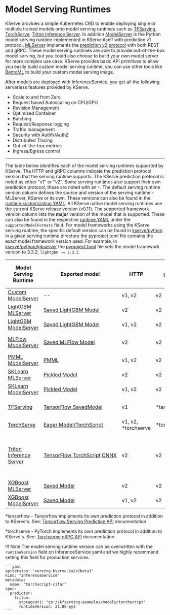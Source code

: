 # Model Serving Runtimes

KServe provides a simple Kubernetes CRD to enable deploying single or multiple trained models onto model serving runtimes such as [TFServing](https://www.tensorflow.org/tfx/guide/serving),
[TorchServe](https://pytorch.org/serve/server.html), [Triton Inference Server](https://docs.nvidia.com/deeplearning/triton-inference-server/user-guide/docs).
In addition [ModelServer](https://github.com/kserve/kserve/tree/master/python/kserve/kserve) is the Python model serving runtime implemented in KServe itself with prediction v1 protocol,
[MLServer](https://github.com/SeldonIO/MLServer) implements the [prediction v2 protocol](https://github.com/kserve/kserve/tree/master/docs/predict-api/v2) with both REST and gRPC.
These model serving runtimes are able to provide out-of-the-box model serving, but you could also choose to build your own model server for more complex use case.
KServe provides basic API primitives to allow you easily build custom model serving runtime, you can use other tools like [BentoML](https://docs.bentoml.org/en/latest) to build your custom model serving image.

After models are deployed with InferenceService, you get all the following serverless features provided by KServe.

- Scale to and from Zero
- Request based Autoscaling on CPU/GPU
- Revision Management
- Optimized Container
- Batching
- Request/Response logging
- Traffic management
- Security with AuthN/AuthZ
- Distributed Tracing
- Out-of-the-box metrics
- Ingress/Egress control


---

The table below identifies each of the model serving runtimes supported by KServe. The HTTP and gRPC columns indicate the prediction protocol version that the serving runtime supports.
The KServe prediction protocol is noted as either "v1" or "v2". Some serving runtimes also support their own prediction protocol, these are noted with an `*`. 
The default serving runtime version column defines the source and version of the serving runtime - MLServer, KServe or its own. 
These versions can also be found in the [runtime kustomization YAML](https://github.com/kserve/kserve/blob/master/config/runtimes/kustomization.yaml). 
All KServe native model serving runtimes use the current KServe release version (v0.11). The supported framework version column lists the **major** version of the model that is supported. 
These can also be found in the respective [runtime YAML](https://github.com/kserve/kserve/tree/master/config/runtimes) under the `supportedModelFormats` field. 
For model frameworks using the KServe serving runtime, the specific default version can be found in [kserve/python](https://github.com/kserve/kserve/tree/master/python). 
In a given serving runtime directory the pyproject.toml file contains the exact model framework version used. For example, in [kserve/python/lgbserver](https://github.com/kserve/kserve/tree/master/python/lgbserver) the [pyproject.toml](https://github.com/kserve/kserve/blob/master/python/lgbserver/pyproject.toml) file sets the model framework version to 3.3.2, `lightgbm ~= 3.3.2`.

| Model Serving Runtime                                                                           | Exported model                                                                                                                | HTTP                | gRPC        | Default Serving Runtime Version                                              | Supported Framework (Major) Version(s)                                                                                                                    | Examples                                          |
|-------------------------------------------------------------------------------------------------|-------------------------------------------------------------------------------------------------------------------------------|---------------------|-------------|------------------------------------------------------------------------------|-----------------------------------------------------------------------------------------------------------------------------------------------------------|---------------------------------------------------|
| [Custom ModelServer](https://github.com/kserve/kserve/tree/master/python/kserve/kserve)         | --                                                                                                                            | v1, v2              | v2          | --                                                                           | --                                                                                                                                                        | [Custom Model](custom/custom_model/README.md)     |
| [LightGBM MLServer](https://mlserver.readthedocs.io/en/latest/runtimes/lightgbm.html)           | [Saved LightGBM Model](https://lightgbm.readthedocs.io/en/latest/pythonapi/lightgbm.Booster.html#lightgbm.Booster.save_model) | v2                  | v2          | v1.3.2 (MLServer)                                                            | 3                                                                                                                                                         | [LightGBM Iris V2](./lightgbm/README.md)          |
| [LightGBM ModelServer](https://github.com/kserve/kserve/tree/master/python/lgbserver)           | [Saved LightGBM Model](https://lightgbm.readthedocs.io/en/latest/pythonapi/lightgbm.Booster.html#lightgbm.Booster.save_model) | v1, v2              | v2          | v0.11 (KServe)                                                               | 3                                                                                                                                                         | [LightGBM Iris](./lightgbm/README.md)             |
| [MLFlow ModelServer](https://docs.seldon.io/projects/seldon-core/en/latest/servers/mlflow.html) | [Saved MLFlow Model](https://www.mlflow.org/docs/latest/python_api/mlflow.sklearn.html#mlflow.sklearn.save_model)             | v2                  | v2          | v1.3.2 (MLServer)                                                            | 1                                                                                                                                                         | [MLFLow wine-classifier](./mlflow/v2/README.md)   |
| [PMML ModelServer](https://github.com/kserve/kserve/tree/master/python/pmmlserver)              | [PMML](http://dmg.org/pmml/v4-4-1/GeneralStructure.html)                                                                      | v1, v2              | v2          | v0.11 (KServe)                                                               | 3, 4 ([PMML4.4.1](https://github.com/autodeployai/pypmml))                                                                                                | [SKLearn PMML](./pmml/README.md)                  |
| [SKLearn MLServer](https://github.com/SeldonIO/MLServer)                                        | [Pickled Model](https://scikit-learn.org/stable/modules/model_persistence.html)                                               | v2                  | v2          | v1.3.2 (MLServer)                                                            | 1                                                                                                                                                         | [SKLearn Iris V2](./sklearn/v2/README.md)         |
| [SKLearn ModelServer](https://github.com/kserve/kserve/tree/master/python/sklearnserver)        | [Pickled Model](https://scikit-learn.org/stable/modules/model_persistence.html)                                               | v1, v2              | v2          | v0.11 (KServe)                                                               | 1.3                                                                                                                                                       | [SKLearn Iris](./sklearn/v2/README.md)            |
| [TFServing](https://www.tensorflow.org/tfx/guide/serving)                                       | [TensorFlow SavedModel](https://www.tensorflow.org/guide/saved_model)                                                         | v1                  | *tensorflow | 2.6.2 ([TFServing Versions](https://github.com/tensorflow/serving/releases)) | 2                                                                                                                                                         | [TensorFlow flower](./tensorflow/README.md)       |
| [TorchServe](https://pytorch.org/serve/server.html)                                             | [Eager Model/TorchScript](https://pytorch.org/docs/master/generated/torch.save.html)                                          | v1, v2, *torchserve | *torchserve | 0.8.0 (TorchServe)                                                           | 2                                                                                                                                                         | [TorchServe mnist](./torchserve/README.md)        |
| [Triton Inference Server](https://github.com/triton-inference-server/server)                    | [TensorFlow,TorchScript,ONNX](https://github.com/triton-inference-server/server/blob/r21.09/docs/model_repository.md)         | v2                  | v2          | 23.05-py3 (Triton)                                                           | 8 (TensoRT), 1, 2 (TensorFlow), 2 (PyTorch), 2 (Triton) [Compatibility Matrix](https://docs.nvidia.com/deeplearning/frameworks/support-matrix/index.html) | [Torchscript cifar](triton/torchscript/README.md) |
| [XGBoost MLServer](https://github.com/SeldonIO/MLServer)                                        | [Saved Model](https://xgboost.readthedocs.io/en/latest/tutorials/saving_model.html)                                           | v2                  | v2          | v1.3.2 (MLServer)                                                            | 1                                                                                                                                                         | [XGBoost Iris V2](./xgboost/README.md)            |
| [XGBoost ModelServer](https://github.com/kserve/kserve/tree/master/python/xgbserver)            | [Saved Model](https://xgboost.readthedocs.io/en/latest/tutorials/saving_model.html)                                           | v1, v2              | v2          | v0.11 (KServe)                                                               | 1                                                                                                                                                         | [XGBoost Iris](./xgboost/README.md)               |



*tensorflow - Tensorflow implements its own prediction protocol in addition to KServe's. See: [Tensorflow Serving Prediction API](https://github.com/tensorflow/serving/blob/master/tensorflow_serving/apis/prediction_service.proto) documentation

*torchserve - PyTorch implements its own prediction protocol in addition to KServe's. See: [Torchserve gRPC API](https://pytorch.org/serve/grpc_api.html#) documentation

!!! Note
    The model serving runtime version can be overwritten with the `runtimeVersion` field on InferenceService yaml and we highly recommend
    setting this field for production services.

    ```yaml
    apiVersion: "serving.kserve.io/v1beta1"
    kind: "InferenceService"
    metadata:
      name: "torchscript-cifar"
    spec:
      predictor:
        triton:
          storageUri: "gs://kfserving-examples/models/torchscript"
          runtimeVersion: 21.08-py3
    ```
